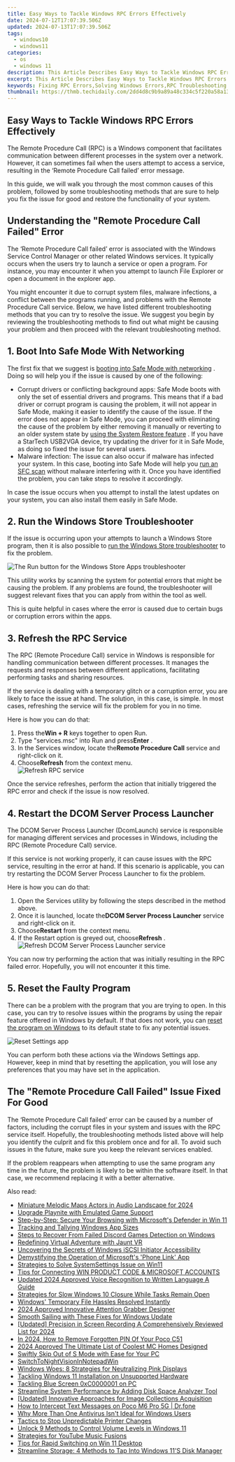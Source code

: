 ```yaml
---
title: Easy Ways to Tackle Windows RPC Errors Effectively
date: 2024-07-12T17:07:39.506Z
updated: 2024-07-13T17:07:39.506Z
tags:
  - windows10
  - windows11
categories:
  - os
  - windows 11
description: This Article Describes Easy Ways to Tackle Windows RPC Errors Effectively
excerpt: This Article Describes Easy Ways to Tackle Windows RPC Errors Effectively
keywords: Fixing RPC Errors,Solving Windows Errors,RPC Troubleshooting Guide,Easy RPC Error Remedies,RPC Failure Solutions,Quick Fix for Windows RPC,Effective RPC Error Handling
thumbnail: https://thmb.techidaily.com/2dd4d8c9b9a89a48c334c5f220a58a13ed27cebc631991e7d2875a1b4897165f.jpg
---
```


## Easy Ways to Tackle Windows RPC Errors Effectively

 The Remote Procedure Call (RPC) is a Windows component that facilitates communication between different processes in the system over a network. However, it can sometimes fail when the users attempt to access a service, resulting in the ‘Remote Procedure Call failed’ error message.

 In this guide, we will walk you through the most common causes of this problem, followed by some troubleshooting methods that are sure to help you fix the issue for good and restore the functionality of your system.

## Understanding the "Remote Procedure Call Failed" Error

 The ‘Remote Procedure Call failed’ error is associated with the Windows Service Control Manager or other related Windows services. It typically occurs when the users try to launch a service or open a program. For instance, you may encounter it when you attempt to launch File Explorer or open a document in the explorer app.

 You might encounter it due to corrupt system files, malware infections, a conflict between the programs running, and problems with the Remote Procedure Call service. Below, we have listed different troubleshooting methods that you can try to resolve the issue. We suggest you begin by reviewing the troubleshooting methods to find out what might be causing your problem and then proceed with the relevant troubleshooting method.

## 1\. Boot Into Safe Mode With Networking

 The first fix that we suggest is [booting into Safe Mode with networking](https://www.makeuseof.com/windows-11-boot-safe-mode/) . Doing so will help you if the issue is caused by one of the following:

* Corrupt drivers or conflicting background apps: Safe Mode boots with only the set of essential drivers and programs. This means that if a bad driver or corrupt program is causing the problem, it will not appear in Safe Mode, making it easier to identify the cause of the issue. If the error does not appear in Safe Mode, you can proceed with eliminating the cause of the problem by either removing it manually or reverting to an older system state by [using the System Restore feature](https://www.makeuseof.com/windows-reset-system-restore-difference/) . If you have a StarTech USB2VGA device, try updating the driver for it in Safe Mode, as doing so fixed the issue for several users.
* Malware infection: The issue can also occur if malware has infected your system. In this case, booting into Safe Mode will help you [run an SFC scan](https://www.makeuseof.com/system-file-checker-sfc-windows/) without malware interfering with it. Once you have identified the problem, you can take steps to resolve it accordingly.

 In case the issue occurs when you attempt to install the latest updates on your system, you can also install them easily in Safe Mode.

## 2\. Run the Windows Store Troubleshooter

 If the issue is occurring upon your attempts to launch a Windows Store program, then it is also possible to [run the Windows Store troubleshooter](https://www.makeuseof.com/tag/5-tips-fix-windows-store-app-issues-windows-10/) to fix the problem.

![The Run button for the Windows Store Apps troubleshooter](https://static1.makeuseofimages.com/wordpress/wp-content/uploads/2022/11/the-run-button-for-the-app-troubleshooter.jpg)

 This utility works by scanning the system for potential errors that might be causing the problem. If any problems are found, the troubleshooter will suggest relevant fixes that you can apply from within the tool as well.

 This is quite helpful in cases where the error is caused due to certain bugs or corruption errors within the apps.

## 3\. Refresh the RPC Service

 The RPC (Remote Procedure Call) service in Windows is responsible for handling communication between different processes. It manages the requests and responses between different applications, facilitating performing tasks and sharing resources.

 If the service is dealing with a temporary glitch or a corruption error, you are likely to face the issue at hand. The solution, in this case, is simple. In most cases, refreshing the service will fix the problem for you in no time.

Here is how you can do that:

1. Press the**Win + R** keys together to open Run.
2. Type "services.msc" into Run and press**Enter** .
3. In the Services window, locate the**Remote Procedure Call** service and right-click on it.
4. Choose**Refresh** from the context menu.  
![Refresh RPC service](https://static1.makeuseofimages.com/wordpress/wp-content/uploads/2023/03/refresh-rpc.jpg)

 Once the service refreshes, perform the action that initially triggered the RPC error and check if the issue is now resolved.

## 4\. Restart the DCOM Server Process Launcher

 The DCOM Server Process Launcher (DcomLaunch) service is responsible for managing different services and processes in Windows, including the RPC (Remote Procedure Call) service.

 If this service is not working properly, it can cause issues with the RPC service, resulting in the error at hand. If this scenario is applicable, you can try restarting the DCOM Server Process Launcher to fix the problem.

Here is how you can do that:

1. Open the Services utility by following the steps described in the method above.
2. Once it is launched, locate the**DCOM Server Process Launcher** service and right-click on it.
3. Choose**Restart** from the context menu.
4. If the Restart option is greyed out, choose**Refresh** .  
![Refresh DCOM Server Process Launcher service](https://static1.makeuseofimages.com/wordpress/wp-content/uploads/2023/03/refresh-dcom.jpg)

 You can now try performing the action that was initially resulting in the RPC failed error. Hopefully, you will not encounter it this time.

## 5\. Reset the Faulty Program

 There can be a problem with the program that you are trying to open. In this case, you can try to resolve issues within the programs by using the repair feature offered in Windows by default. If that does not work, you can [reset the program on Windows](https://www.makeuseof.com/windows-reset-app/) to its default state to fix any potential issues.

![Reset Settings app](https://static1.makeuseofimages.com/wordpress/wp-content/uploads/2023/02/reset-or-repair-settings-app-edit.jpg)

 You can perform both these actions via the Windows Settings app. However, keep in mind that by resetting the application, you will lose any preferences that you may have set in the application.

## The "Remote Procedure Call Failed" Issue Fixed For Good

 The ‘Remote Procedure Call failed’ error can be caused by a number of factors, including the corrupt files in your system and issues with the RPC service itself. Hopefully, the troubleshooting methods listed above will help you identify the culprit and fix this problem once and for all. To avoid such issues in the future, make sure you keep the relevant services enabled.

 If the problem reappears when attempting to use the same program any time in the future, the problem is likely to be within the software itself. In that case, we recommend replacing it with a better alternative.


<ins class="adsbygoogle"
     style="display:block"
     data-ad-format="autorelaxed"
     data-ad-client="ca-pub-7571918770474297"
     data-ad-slot="1223367746"></ins>



<ins class="adsbygoogle"
     style="display:block"
     data-ad-client="ca-pub-7571918770474297"
     data-ad-slot="8358498916"
     data-ad-format="auto"
     data-full-width-responsive="true"></ins>



<span class="atpl-alsoreadstyle">Also read:</span>
<div><ul>
<li><a href="https://youtube-web.techidaily.com/ture-melodic-maps-actors-in-audio-landscape-for-2024/"><u>Miniature Melodic Maps  Actors in Audio Landscape for 2024</u></a></li>
<li><a href="https://win11-tips.techidaily.com/upgrade-playnite-with-emulated-game-support/"><u>Upgrade Playnite with Emulated Game Support</u></a></li>
<li><a href="https://win11-tips.techidaily.com/step-by-step-secure-your-browsing-with-microsofts-defender-in-win-11/"><u>Step-by-Step: Secure Your Browsing with Microsoft's Defender in Win 11</u></a></li>
<li><a href="https://win11-tips.techidaily.com/tracking-and-tallying-windows-app-sizes/"><u>Tracking and Tallying Windows App Sizes</u></a></li>
<li><a href="https://win11-tips.techidaily.com/steps-to-recover-from-failed-discord-games-detection-on-windows/"><u>Steps to Recover From Failed Discord Games Detection on Windows</u></a></li>
<li><a href="https://extra-lessons.techidaily.com/redefining-virtual-adventure-with-jaunt-vr/"><u>Redefining Virtual Adventure with Jaunt VR</u></a></li>
<li><a href="https://win11-tips.techidaily.com/uncovering-the-secrets-of-windows-iscsi-initiator-accessibility/"><u>Uncovering the Secrets of Windows iSCSI Initiator Accessibility</u></a></li>
<li><a href="https://win11-tips.techidaily.com/demystifying-the-operation-of-microsofts-phone-link-app/"><u>Demystifying the Operation of Microsoft's 'Phone Link' App</u></a></li>
<li><a href="https://win11-tips.techidaily.com/strategies-to-solve-systemsettings-issue-on-win11/"><u>Strategies to Solve SystemSettings Issue on Win11</u></a></li>
<li><a href="https://win11-tips.techidaily.com/tips-for-connecting-win-product-code-and-microsoft-accounts/"><u>Tips for Connecting WIN PRODUCT CODE & MICROSOFT ACCOUNTS</u></a></li>
<li><a href="https://ai-video-tools.techidaily.com/updated-2024-approved-voice-recognition-to-written-language-a-guide/"><u>Updated 2024 Approved Voice Recognition to Written Language A Guide</u></a></li>
<li><a href="https://win11-tips.techidaily.com/strategies-for-slow-windows-10-closure-while-tasks-remain-open/"><u>Strategies for Slow Windows 10 Closure While Tasks Remain Open</u></a></li>
<li><a href="https://win11-tips.techidaily.com/windows-temporary-file-hassles-resolved-instantly/"><u>Windows' Temporary File Hassles Resolved Instantly</u></a></li>
<li><a href="https://fox-http.techidaily.com/2024-approved-innovative-attention-grabber-designer/"><u>2024 Approved  Innovative Attention Grabber Designer</u></a></li>
<li><a href="https://win11-tips.techidaily.com/smooth-sailing-with-these-fixes-for-windows-update/"><u>Smooth Sailing with These Fixes for Windows Update</u></a></li>
<li><a href="https://on-screen-recording.techidaily.com/updated-precision-in-screen-recording-a-comprehensively-reviewed-list-for-2024/"><u>[Updated] Precision in Screen Recording  A Comprehensively Reviewed List for 2024</u></a></li>
<li><a href="https://easy-unlock-android.techidaily.com/in-2024-how-to-remove-forgotten-pin-of-your-poco-c51-by-drfone-android/"><u>In 2024, How to Remove Forgotten PIN Of Your Poco C51</u></a></li>
<li><a href="https://video-screen-grab.techidaily.com/2024-approved-the-ultimate-list-of-coolest-mc-homes-designed/"><u>2024 Approved  The Ultimate List of Coolest MC Homes Designed</u></a></li>
<li><a href="https://win11-tips.techidaily.com/swiftly-skip-out-of-s-mode-with-ease-for-your-pc/"><u>Swiftly Skip Out of S Mode with Ease for Your PC</u></a></li>
<li><a href="https://win11-tips.techidaily.com/switchtonightvisioninnotepadwin/"><u>SwitchToNightVisionInNotepadWin</u></a></li>
<li><a href="https://win11-tips.techidaily.com/windows-woes-8-strategies-for-neutralizing-pink-displays/"><u>Windows Woes: 8 Strategies for Neutralizing Pink Displays</u></a></li>
<li><a href="https://win11-tips.techidaily.com/tackling-windows-11-installation-on-unsupported-hardware/"><u>Tackling Windows 11 Installation on Unsupported Hardware</u></a></li>
<li><a href="https://win11-tips.techidaily.com/tackling-blue-screen-0xc0000001-on-pc/"><u>Tackling Blue Screen 0xC0000001 on PC</u></a></li>
<li><a href="https://win11-tips.techidaily.com/streamline-system-performance-by-adding-disk-space-analyzer-tool/"><u>Streamline System Performance by Adding Disk Space Analyzer Tool</u></a></li>
<li><a href="https://some-techniques.techidaily.com/updated-innovative-approaches-for-image-collections-acquisition/"><u>[Updated] Innovative Approaches for Image Collections Acquisition</u></a></li>
<li><a href="https://android-location-track.techidaily.com/how-to-intercept-text-messages-on-poco-m6-pro-5g-drfone-by-drfone-virtual-android/"><u>How to Intercept Text Messages on Poco M6 Pro 5G | Dr.fone</u></a></li>
<li><a href="https://win11-tips.techidaily.com/why-more-than-one-antivirus-isnt-ideal-for-windows-users/"><u>Why More Than One Antivirus Isn't Ideal for Windows Users</u></a></li>
<li><a href="https://win11-tips.techidaily.com/tactics-to-stop-unpredictable-printer-changes/"><u>Tactics to Stop Unpredictable Printer Changes</u></a></li>
<li><a href="https://win11-tips.techidaily.com/unlock-9-methods-to-control-volume-levels-in-windows-11/"><u>Unlock 9 Methods to Control Volume Levels in Windows 11</u></a></li>
<li><a href="https://youtube-clips.techidaily.com/strategies-for-youtube-music-fusions/"><u>Strategies for YouTube Music Fusions</u></a></li>
<li><a href="https://win11-tips.techidaily.com/tips-for-rapid-switching-on-win-11-desktop/"><u>Tips for Rapid Switching on Win 11 Desktop</u></a></li>
<li><a href="https://win11-tips.techidaily.com/streamline-storage-4-methods-to-tap-into-windows-11s-disk-manager/"><u>Streamline Storage: 4 Methods to Tap Into Windows 11'S Disk Manager</u></a></li>
</ul></div>
